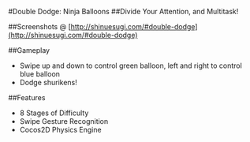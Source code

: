#Double Dodge: Ninja Balloons
##Divide Your Attention, and Multitask!

##Screenshots @ [http://shinuesugi.com/#double-dodge](http://shinuesugi.com/#double-dodge)

##Gameplay
* Swipe up and down to control green balloon, left and right to control blue balloon
* Dodge shurikens!

##Features
* 8 Stages of Difficulty
* Swipe Gesture Recognition
* Cocos2D Physics Engine
